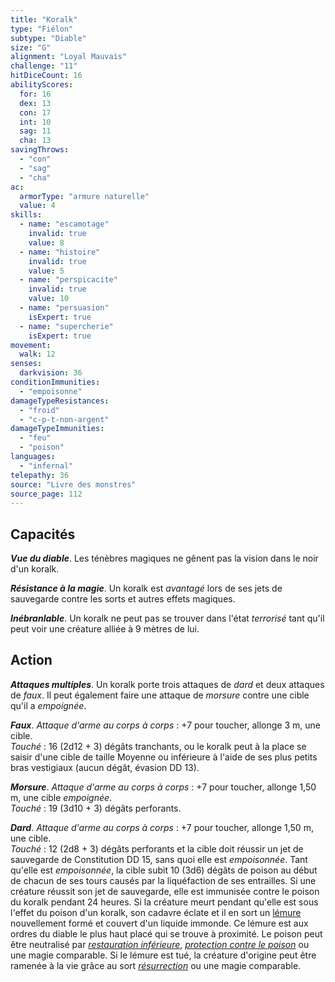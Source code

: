 ```yaml
---
title: "Koralk"
type: "Fiélon"
subtype: "Diable"
size: "G"
alignment: "Loyal Mauvais"
challenge: "11"
hitDiceCount: 16
abilityScores:
  for: 16
  dex: 13
  con: 17
  int: 10
  sag: 11
  cha: 13
savingThrows:
  - "con"
  - "sag"
  - "cha"
ac:
  armorType: "armure naturelle"
  value: 4
skills:
  - name: "escamotage"
    invalid: true
    value: 8
  - name: "histoire"
    invalid: true
    value: 5
  - name: "perspicacite"
    invalid: true
    value: 10
  - name: "persuasion"
    isExpert: true
  - name: "supercherie"
    isExpert: true
movement:
  walk: 12
senses:
  darkvision: 36
conditionImmunities:
  - "empoisonne"
damageTypeResistances:
  - "froid"
  - "c-p-t-non-argent"
damageTypeImmunities:
  - "feu"
  - "poison"
languages:
  - "infernal"
telepathy: 36
source: "Livre des monstres"
source_page: 112
---
```

## Capacités
_**Vue du diable**_. Les ténèbres magiques ne gênent pas la vision dans le noir d'un koralk.

_**Résistance à la magie**_. Un koralk est _avantagé_ lors de ses jets de sauvegarde contre les sorts et autres effets magiques.

_**Inébranlable**_. Un koralk ne peut pas se trouver dans l'état _terrorisé_ tant qu'il peut voir une créature alliée à 9 mètres de lui.

## Action
_**Attaques multiples**_. Un koralk porte trois attaques de _dard_ et deux attaques de _faux_. Il peut également faire une attaque de _morsure_ contre une cible qu'il a _empoignée_.

_**Faux**_. _Attaque d'arme au corps à corps_ : +7 pour toucher, allonge 3 m, une cible.  
_Touché_ : 16 (2d12 + 3) dégâts tranchants, ou le koralk peut à la place se saisir d'une cible de taille Moyenne ou inférieure à l'aide de ses plus petits bras vestigiaux (aucun dégât, évasion DD 13).

_**Morsure**_. _Attaque d'arme au corps à corps_ : +7 pour toucher, allonge 1,50 m, une cible _empoignée_.  
_Touché_ : 19 (3d10 + 3) dégâts perforants.

_**Dard**_. _Attaque d'arme au corps à corps_ : +7 pour toucher, allonge 1,50 m, une cible.  
_Touché_ : 12 (2d8 + 3) dégâts perforants et la cible doit réussir un jet de sauvegarde de Constitution DD 15, sans quoi elle est _empoisonnée_. Tant qu'elle est _empoisonnée_, la cible subit 10 (3d6) dégâts de poison au début de chacun de ses tours causés par la liquéfaction de ses entrailles. Si une créature réussit son jet de sauvegarde, elle est immunisée contre le poison du koralk pendant 24 heures. Si la créature meurt pendant qu'elle est sous l'effet du poison d'un koralk, son cadavre éclate et il en sort un [lémure](/bestiaire/lemure/) nouvellement formé et couvert d'un liquide immonde. Ce lémure est aux ordres du diable le plus haut placé qui se trouve à proximité. Le poison peut être neutralisé par [_restauration inférieure_](/grimoire/restauration-inferieure/), [_protection contre le poison_](/grimoire/protection-contre-le-poison/) ou une magie comparable. Si le lémure est tué, la créature d'origine peut être ramenée à la vie grâce au sort [_résurrection_](/grimoire/resurrection/) ou une magie comparable.

